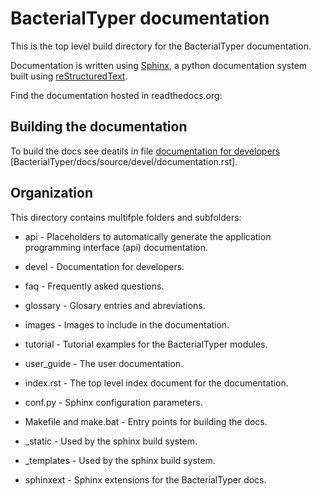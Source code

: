 # BacterialTyper documentation

This is the top level build directory for the BacterialTyper documentation.
  
Documentation is written using [Sphinx](http://www.sphinx-doc.org/en/master/), a python documentation system built 
using [reStructuredText](http://docutils.sourceforge.net/rst.html). 

Find the documentation hosted in readthedocs.org: 


Building the documentation
--------------------------

To build the docs see deatils in file [documentation for developers](https://readthedocs.org/) [BacterialTyper/docs/source/devel/documentation.rst]. 

Organization
------------

This directory contains multifple folders and subfolders:

* api - Placeholders to automatically generate the application programming interface (api) documentation.

* devel - Documentation for developers.

* faq - Frequently asked questions.

* glossary - Glosary entries and abreviations.

* images - Images to include in the documentation.

* tutorial - Tutorial examples for the BacterialTyper modules.

* user_guide - The user documentation.

* index.rst - The top level index document for the documentation.

* conf.py - Sphinx configuration parameters.

* Makefile and make.bat - Entry points for building the docs.

* _static - Used by the sphinx build system.

* _templates - Used by the sphinx build system.

* sphinxext - Sphinx extensions for the BacterialTyper docs.
